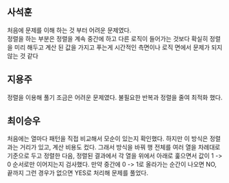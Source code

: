 ﻿## 사석훈
처음에 문제를 이해 하는 것 부터 어려운 문제였다.  
정렬을 하는 부분은 정렬을 계속 중간에 하고 다른 로직이 들어가는 것보다 확실히 정렬을 미리 해두고 계산 된 값을 가지고 푸는게 시간적인 측면이나 로직 면에서 문제가 되지 않는 것 같다
## 지용주
정렬을 이용해 풀기 조금은 어려운 문제였다. 불필요한 반복과 정렬을 줄여 최적화 했다.
## 최이승우
처음에는 열마다 패턴을 직접 비교해서 모순이 있는지 확인했다. 하지만 이 방식은 정렬과는 거리가 있고, 계산 비용도 컸다. 그래서 방식을 바꿔 행 전체를 여러 열을 차례대로 기준으로 두고 정렬한 다음, 정렬된 결과에서 각 열을 위에서 아래로 훑으면서 값이 1 -> 0 순서로만 이어지는지 검사했다. 만약 중간에 0 -> 1로 올라가는 순간이 나오면 NO, 끝까지 그런 경우가 없으면 YES로 처리해 문제를 풀었다.
